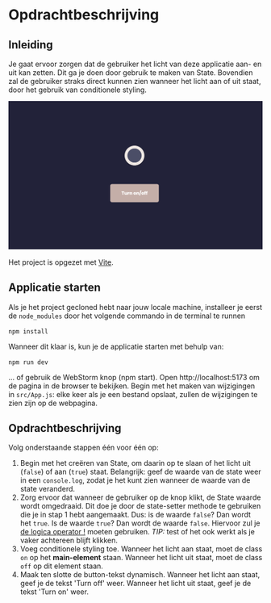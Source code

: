 # Opdrachtbeschrijving

## Inleiding

Je gaat ervoor zorgen dat de gebruiker het licht van deze applicatie aan- en uit kan zetten. Dit ga je doen door gebruik te maken van State. Bovendien zal de gebruiker straks direct kunnen zien wanneer het licht aan of uit staat, door het gebruik van conditionele styling.

![screenshot](src/assets/screenshot.png)

Het project is opgezet met [Vite](https://vitejs.dev/).

## Applicatie starten

Als je het project gecloned hebt naar jouw locale machine, installeer je eerst de `node_modules` door het volgende
commando in de terminal te runnen

```shell
npm install
```

Wanneer dit klaar is, kun je de applicatie starten met behulp van:

```shell
npm run dev
```

... of gebruik de WebStorm knop (npm start). Open http://localhost:5173 om de pagina in de browser te bekijken. Begin met
het maken van wijzigingen in `src/App.js`: elke keer als je een bestand opslaat, zullen de wijzigingen te zien zijn op
de webpagina.

## Opdrachtbeschrijving
Volg onderstaande stappen één voor één op:

1. Begin met het creëren van State, om daarin op te slaan of het licht uit (`false`) of aan (`true`) staat. Belangrijk: geef de waarde van de state weer in een `console.log`, zodat je het kunt zien wanneer de waarde van de state veranderd.
2. Zorg ervoor dat wanneer de gebruiker op de knop klikt, de State waarde wordt omgedraaid. Dit doe je door de state-setter methode te gebruiken die je in stap 1 hebt aangemaakt. Dus: is de waarde `false`? Dan wordt het `true`. Is de waarde `true`? Dan wordt de waarde `false`. Hiervoor zul je [de logica operator !](https://developer.mozilla.org/en-US/docs/Web/JavaScript/Reference/Operators/Logical_NOT) moeten gebruiken. _TIP:_ test of het ook werkt als je vaker achtereen blijft klikken.
3. Voeg conditionele styling toe. Wanneer het licht aan staat, moet de class `on` op het **main-element** staan. Wanneer het licht uit staat, moet de class `off` op dit element staan.
4. Maak ten slotte de button-tekst dynamisch. Wanneer het licht aan staat, geef je de tekst 'Turn off' weer. Wanneer het licht uit staat, geef je de tekst 'Turn on' weer.
